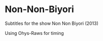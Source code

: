 Non-Non-Biyori
==============

Subtitles for the show Non Non Biyori (2013)

Using Ohys-Raws for timing
